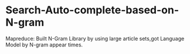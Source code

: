 # Search-Auto-complete-based-on-N-gram

Mapreduce:
Built N-Gram Library by using large article sets,got Language Model by N-gram appear times.
